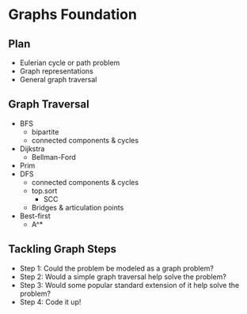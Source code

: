 # Graphs Foundation

## Plan

- Eulerian cycle or path problem
- Graph representations
- General graph traversal

## Graph Traversal

- BFS
    - bipartite
    - connected components & cycles
- Dijkstra
    - Bellman-Ford
- Prim
- DFS
    - connected components & cycles
    - top.sort
        - SCC
    - Bridges & articulation points
- Best-first
    - A^*

## Tackling Graph Steps

- Step 1: Could the problem be modeled as a graph problem?
- Step 2: Would a simple graph traversal help solve the problem?
- Step 3: Would some popular standard extension of it help solve the problem?
- Step 4: Code it up!
